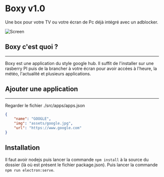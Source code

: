 # Boxy v1.0

Une box pour votre TV ou votre écran de Pc déjà intégré avec un adblocker.

<img src="screen.gif" alt="Screen"/>

## Boxy c'est quoi ?
---

Boxy est une application du style google hub. Il suffit de l'installer sur une rasberry PI puis de la brancher à votre écran pour avoir accées à l'heure, la météo, l'actualité et plusieurs applications.

## Ajouter une application
---

Regarder le fichier ./src/apps/apps.json

```json
{
    "name": "GOOGLE",
    "img": "assets/google.jpg",
    "url": "https://www.google.com"
}
```

## Installation

Il faut avoir nodejs puis lancer la commande ```npm install``` à la source du dossier (là où est présent le fichier package.json). Puis lancer la commande ```npm run electron:serve```.